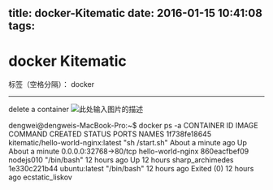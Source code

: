 title: docker-Kitematic
date: 2016-01-15 10:41:08
tags:
---
# docker Kitematic

标签（空格分隔）： docker

---

delete a container
![此处输入图片的描述][1]

dengwei@dengweis-MacBook-Pro:~$  docker ps -a
CONTAINER ID        IMAGE                                COMMAND             CREATED              STATUS                    PORTS                   NAMES
1f738fe18645        kitematic/hello-world-nginx:latest   "sh /start.sh"      About a minute ago   Up About a minute         0.0.0.0:32768->80/tcp   hello-world-nginx
860eacfbef09        nodejs010                            "/bin/bash"         12 hours ago         Up 12 hours                                       sharp_archimedes
1e330c221b44        ubuntu:latest                        "/bin/bash"         12 hours ago         Exited (0) 12 hours ago                           ecstatic_liskov


  [1]: http://7xk67t.com1.z0.glb.clouddn.com/docker-KiteMatic.png
